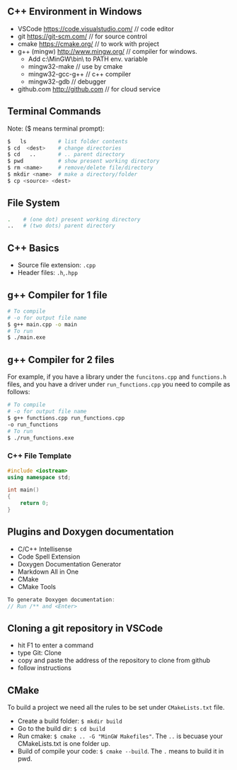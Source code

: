 ## C++ Environment in Windows
- VSCode  https://code.visualstudio.com/   // code editor
- git   https://git-scm.com/        // for source control
- cmake    https://cmake.org/     // to work with project
- g++ (mingw) http://www.mingw.org/  // compiler for windows. 
    - Add c:\MinGW\bin\ to PATH env. variable
    - mingw32-make      // use by cmake
    - mingw32-gcc-g++   // c++ compiler 
    - mingw32-gdb       // debugger
- github.com  http://github.com  // for cloud service

## Terminal Commands 
Note: ($ means terminal prompt):
```bash
$   ls          # list folder contents
$ cd  <dest>  	# change directories
$ cd   ..		# .. parent directory 
$ pwd           # show present working directory
$ rm <name>     # remove/delete file/directory
$ mkdir <name>  # make a directory/folder
$ cp <source> <dest>
```
## File System
``` bash
.    # (one dot) present working directory
..   # (two dots) parent directory
```
## C++ Basics
- Source file extension: `.cpp`
- Header files: `.h`,`.hpp`

## g++ Compiler for 1 file
```bash
# To compile
# -o for output file name
$ g++ main.cpp -o main
# To run
$ ./main.exe
```

## g++ Compiler for 2 files
For example, if you have a library
under the `funcitons.cpp` and 
`functions.h` files, and you have a 
driver under `run_functions.cpp` you 
need to compile as follows:
```bash
# To compile
# -o for output file name
$ g++ functions.cpp run_functions.cpp 
-o run_functions
# To run
$ ./run_functions.exe
```

### C++ File Template
```cpp
#include <iostream>
using namespace std;

int main()
{
    return 0;
}
```
## Plugins and Doxygen documentation

- C/C++ Intellisense
- Code Spell Extension 
- Doxygen Documentation Generator
- Markdown All in One
- CMake
- CMake Tools

```cpp
To generate Doxygen documentation: 
// Run /** and <Enter>
```

## Cloning a git repository in VSCode
- hit F1 to enter a command
- type Git: Clone
- copy and paste the address of the repository to clone from github
- follow instructions

## CMake
To build a project we need all the 
rules to be set under `CMakeLists.txt`
file.
- Create a build folder: `$ mkdir build`
- Go to the build dir: `$ cd build`
- Run cmake: `$ cmake .. -G "MinGW Makefiles"`. The `..` is becuase your CMakeLists.txt is one folder up.
- Build of compile your code: `$ cmake --build`. The `.` means to build it in pwd.
